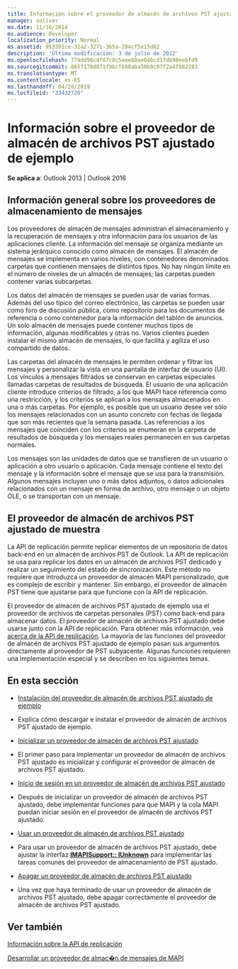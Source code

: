 ```yaml
---
title: Información sobre el proveedor de almacén de archivos PST ajustado de ejemplo
manager: soliver
ms.date: 11/16/2014
ms.audience: Developer
localization_priority: Normal
ms.assetid: 953391ce-31a2-3271-365a-284cf5e15d82
description: 'Última modificación: 3 de julio de 2012'
ms.openlocfilehash: 779dd96c4f07c0c5eee60ae046cd17db98eebfd9
ms.sourcegitcommit: 8657170d071f9bcf680aba50b9c07f2a4fb82283
ms.translationtype: MT
ms.contentlocale: es-ES
ms.lasthandoff: 04/28/2019
ms.locfileid: "33432726"
---
```

# <a name="about-the-sample-wrapped-pst-store-provider"></a>Información sobre el proveedor de almacén de archivos PST ajustado de ejemplo

 
  
**Se aplica a**: Outlook 2013 | Outlook 2016 
  
## <a name="overview-of-message-store-providers"></a>Información general sobre los proveedores de almacenamiento de mensajes

Los proveedores de almacén de mensajes administran el almacenamiento y la recuperación de mensajes y otra información para los usuarios de las aplicaciones cliente. La información del mensaje se organiza mediante un sistema jerárquico conocido como almacén de mensajes. El almacén de mensajes se implementa en varios niveles, con contenedores denominados carpetas que contienen mensajes de distintos tipos. No hay ningún límite en el número de niveles de un almacén de mensajes; las carpetas pueden contener varias subcarpetas.
  
Los datos del almacén de mensajes se pueden usar de varias formas. Además del uso típico del correo electrónico, las carpetas se pueden usar como foro de discusión pública, como repositorio para los documentos de referencia o como contenedor para la información del tablón de anuncios. Un solo almacén de mensajes puede contener muchos tipos de información, algunas modificables y otras no. Varios clientes pueden instalar el mismo almacén de mensajes, lo que facilita y agiliza el uso compartido de datos.
  
Las carpetas del almacén de mensajes le permiten ordenar y filtrar los mensajes y personalizar la vista en una pantalla de interfaz de usuario (UI). Los vínculos a mensajes filtrados se conservan en carpetas especiales llamadas carpetas de resultados de búsqueda. El usuario de una aplicación cliente introduce criterios de filtrado, a los que MAPI hace referencia como una restricción, y los criterios se aplican a los mensajes almacenados en una o más carpetas. Por ejemplo, es posible que un usuario desee ver sólo los mensajes relacionados con un asunto concreto con fechas de llegada que son más recientes que la semana pasada. Las referencias a los mensajes que coinciden con los criterios se enumeran en la carpeta de resultados de búsqueda y los mensajes reales permanecen en sus carpetas normales.
  
Los mensajes son las unidades de datos que se transfieren de un usuario o aplicación a otro usuario o aplicación. Cada mensaje contiene el texto del mensaje y la información sobre el mensaje que se usa para la transmisión. Algunos mensajes incluyen uno o más datos adjuntos, o datos adicionales relacionados con un mensaje en forma de archivo, otro mensaje o un objeto OLE, o se transportan con un mensaje.
  
## <a name="the-sample-wrapped-pst-store-provider"></a>El proveedor de almacén de archivos PST ajustado de muestra

La API de replicación permite replicar elementos de un repositorio de datos back-end en un almacén de archivos PST de Outlook. La API de replicación se usa para replicar los datos en un almacén de archivos PST dedicado y realizar un seguimiento del estado de sincronización. Este método no requiere que introduzca un proveedor de almacén MAPI personalizado, que es complejo de escribir y mantener. Sin embargo, el proveedor de almacén PST tiene que ajustarse para que funcione con la API de replicación.
  
El proveedor de almacén de archivos PST ajustado de ejemplo usa el proveedor de archivos de carpetas personales (PST) como back-end para almacenar datos. El proveedor de almacén de archivos PST ajustado debe usarse junto con la API de replicación. Para obtener más información, vea [acerca de la API de replicación](about-the-replication-api.md). La mayoría de las funciones del proveedor de almacén de archivos PST ajustado de ejemplo pasan sus argumentos directamente al proveedor de PST subyacente. Algunas funciones requieren una implementación especial y se describen en los siguientes temas.
  
## <a name="in-this-section"></a>En esta sección

- [Instalación del proveedor de almacén de archivos PST ajustado de ejemplo](installing-the-sample-wrapped-pst-store-provider.md)
    
- Explica cómo descargar e instalar el proveedor de almacén de archivos PST ajustado de ejemplo.
    
- [Inicializar un proveedor de almacén de archivos PST ajustado](initializing-a-wrapped-pst-store-provider.md)
    
- El primer paso para implementar un proveedor de almacén de archivos PST ajustado es inicializar y configurar el proveedor de almacén de archivos PST ajustado.
    
- [Inicio de sesión en un proveedor de almacén de archivos PST ajustado](logging-on-to-a-wrapped-pst-store-provider.md)
    
- Después de inicializar un proveedor de almacén de archivos PST ajustado, debe implementar funciones para que MAPI y la cola MAPI puedan iniciar sesión en el proveedor de almacén de archivos PST ajustado.
    
- [Usar un proveedor de almacén de archivos PST ajustado](using-a-wrapped-pst-store-provider.md)
    
- Para usar un proveedor de almacén de archivos PST ajustado, debe ajustar la interfaz **[IMAPISupport:: IUnknown](imapisupportiunknown.md)** para implementar las tareas comunes del proveedor de almacenamiento de PST ajustado. 
    
- [Apagar un proveedor de almacén de archivos PST ajustado](shutting-down-a-wrapped-pst-store-provider.md)
    
- Una vez que haya terminado de usar un proveedor de almacén de archivos PST ajustado, debe apagar correctamente el proveedor de almacén de archivos PST ajustado.
    
## <a name="see-also"></a>Ver también



[Información sobre la API de replicación](about-the-replication-api.md)
  
[Desarrollar un proveedor de almac�n de mensajes de MAPI](developing-a-mapi-message-store-provider.md)


